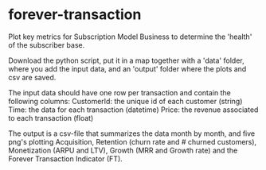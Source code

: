# forever-transaction
Plot key metrics for Subscription Model Business to determine the 'health' of the subscriber base.

Download the python script, put it in a map together with a 'data' folder, where you add the input data, and an 'output' folder where the plots and csv are saved.

The input data should have one row per transaction and contain the following columns:
CustomerId: the unique id of each customer (string)
Time: the data for each transaction (datetime)
Price: the revenue associated to each transaction (float)

The output is a csv-file that summarizes the data month by month, and five png's plotting Acquisition, Retention (churn rate and # churned customers), Monetization (ARPU and LTV), Growth (MRR and Growth rate) and the Forever Transaction Indicator (FT).
